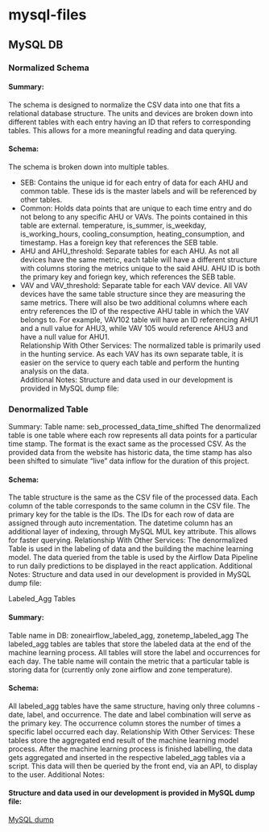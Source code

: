 # mysql-files

## MySQL DB
### Normalized Schema
#### Summary:
The schema is designed to normalize the CSV data into one that fits a relational database structure. The units and devices are broken down into different tables with each entry having an ID that refers to corresponding tables. This allows for a more meaningful reading and data querying.
#### Schema:  

The schema is broken down into multiple tables. 
- SEB: Contains the unique id for each entry of data for each AHU and common table. These ids is the master labels and will be referenced by other tables.   
- Common: Holds data points that are unique to each time entry and do not belong to any specific AHU or VAVs. The points contained in this table are external.  temperature, is_summer, is_weekday, is_working_hours, cooling_consumption, heating_consumption, and timestamp. Has a foreign key that references the SEB table. 
- AHU and  AHU_threshold: Separate tables for each AHU. As not all devices have the same metric, each table will have a different structure with columns storing the metrics unique to the said AHU. AHU ID is both the primary key and foriegn key, which references the SEB table.  
- VAV and VAV_threshold: Separate table for each VAV device. All VAV devices have the same table structure since they are measuring the same metrics. There will also be two additional columns where each entry references the ID of the respective AHU table in which the VAV belongs to. For example, VAV102 table will have an ID referencing AHU1 and a null value for AHU3, while VAV 105 would reference AHU3 and have a null value for AHU1.  
Relationship With Other Services:
The normalized table is primarily used in the hunting service. As each VAV has its own separate table, it is easier on the service to query each table and perform the hunting analysis on the data.  
Additional Notes:
Structure and data used in our development is provided in MySQL dump file: <Insert file name>

### Denormalized Table
Summary:
Table name: seb_processed_data_time_shifted
The denormalized table is one table where each row represents all data points for a particular time stamp. The format is the exact same as the processed CSV. As the provided data from the website has historic data, the time stamp has also been shifted to simulate “live” data inflow for the duration of this project. 
#### Schema:
The table structure is the same as the CSV file of the processed data. Each column of the table corresponds to the same column in the CSV file. The primary key for the table is the IDs. The IDs for each row of data are assigned through auto incrementation. The datetime column has an additional layer of indexing, through MySQL MUL key attribute. This allows for faster querying.
Relationship With Other Services:
The denormalized Table is used in the labeling of data and the building the machine learning model. The data queried from the table is used by the Airflow Data Pipeline to run daily predictions to be displayed in the react application.
Additional Notes:
Structure and data used in our development is provided in MySQL dump file: <Insert file name>

Labeled_Agg Tables
#### Summary:
Table name in DB: zoneairflow_labeled_agg,  zonetemp_labeled_agg
The labeled_agg tables are tables that store the labeled data at the end of the machine learning process. All tables will store the label and occurrences for each day. The table name will contain the metric that a particular table is storing data for (currently only zone airflow and zone temperature). 
#### Schema:
All labeled_agg tables have the same structure, having only three columns - date, label, and occurrence. The date and label combination will serve as the primary key. The occurrence column stores the number of times a specific label occurred each day. 
Relationship With Other Services:
These tables store the aggregated end result of the machine learning model process. After the machine learning process is finished labelling, the data gets aggregated and inserted in the respective labeled_agg tables via a script. This data will then be queried by the front end, via an API, to display to the user.
Additional Notes:
#### Structure and data used in our development is provided in MySQL dump file:  
[MySQL dump](https://drive.google.com/drive/folders/1e_78x72e4su9_SzRKDIC_h6mcZRT8K-C)

